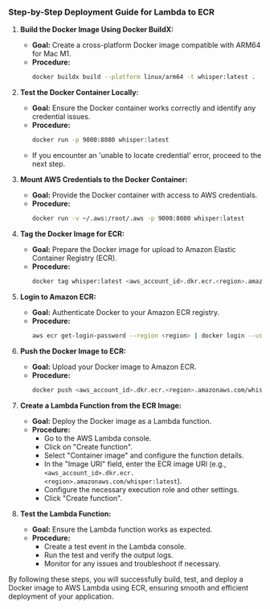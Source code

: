 ### Step-by-Step Deployment Guide for Lambda to ECR

1. **Build the Docker Image Using Docker BuildX:**
   - **Goal:** Create a cross-platform Docker image compatible with ARM64 for Mac M1.
   - **Procedure:**
     ```sh
     docker buildx build --platform linux/arm64 -t whisper:latest .
     ```

2. **Test the Docker Container Locally:**
   - **Goal:** Ensure the Docker container works correctly and identify any credential issues.
   - **Procedure:**
     ```sh
     docker run -p 9000:8080 whisper:latest
     ```
   - If you encounter an 'unable to locate credential' error, proceed to the next step.

3. **Mount AWS Credentials to the Docker Container:**
   - **Goal:** Provide the Docker container with access to AWS credentials.
   - **Procedure:**
     ```sh
     docker run -v ~/.aws:/root/.aws -p 9000:8080 whisper:latest
     ```

4. **Tag the Docker Image for ECR:**
   - **Goal:** Prepare the Docker image for upload to Amazon Elastic Container Registry (ECR).
   - **Procedure:**
     ```sh
     docker tag whisper:latest <aws_account_id>.dkr.ecr.<region>.amazonaws.com/whisper:latest
     ```

5. **Login to Amazon ECR:**
   - **Goal:** Authenticate Docker to your Amazon ECR registry.
   - **Procedure:**
     ```sh
     aws ecr get-login-password --region <region> | docker login --username AWS --password-stdin <aws_account_id>.dkr.ecr.<region>.amazonaws.com
     ```

6. **Push the Docker Image to ECR:**
   - **Goal:** Upload your Docker image to Amazon ECR.
   - **Procedure:**
     ```sh
     docker push <aws_account_id>.dkr.ecr.<region>.amazonaws.com/whisper:latest
     ```

7. **Create a Lambda Function from the ECR Image:**
   - **Goal:** Deploy the Docker image as a Lambda function.
   - **Procedure:**
     - Go to the AWS Lambda console.
     - Click on "Create function".
     - Select "Container image" and configure the function details.
     - In the "Image URI" field, enter the ECR image URI (e.g., `<aws_account_id>.dkr.ecr.<region>.amazonaws.com/whisper:latest`).
     - Configure the necessary execution role and other settings.
     - Click "Create function".

8. **Test the Lambda Function:**
   - **Goal:** Ensure the Lambda function works as expected.
   - **Procedure:**
     - Create a test event in the Lambda console.
     - Run the test and verify the output logs.
     - Monitor for any issues and troubleshoot if necessary.

By following these steps, you will successfully build, test, and deploy a Docker image to AWS Lambda using ECR, ensuring smooth and efficient deployment of your application.
